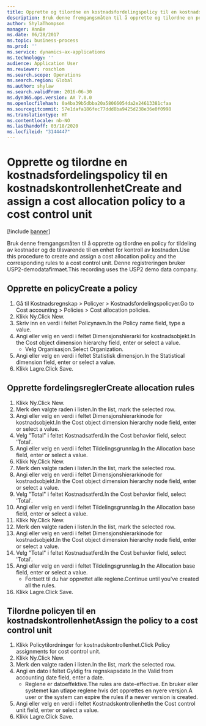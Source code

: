 ```yaml
---
title: Opprette og tilordne en kostnadsfordelingspolicy til en kostnadskontrollenhet
description: Bruk denne fremgangsmåten til å opprette og tilordne en policy for tildeling av kostnader og de tilsvarende til en enhet for kontroll av kostnaden.
author: ShylaThompson
manager: AnnBe
ms.date: 06/28/2017
ms.topic: business-process
ms.prod: ''
ms.service: dynamics-ax-applications
ms.technology: ''
audience: Application User
ms.reviewer: roschlom
ms.search.scope: Operations
ms.search.region: Global
ms.author: shylaw
ms.search.validFrom: 2016-06-30
ms.dyn365.ops.version: AX 7.0.0
ms.openlocfilehash: 0a4ba39b5dbba20a58066054da2e24613381cfaa
ms.sourcegitcommit: 57e1dafa186fec77ddd8ba9425d238e36e0f0998
ms.translationtype: HT
ms.contentlocale: nb-NO
ms.lasthandoff: 03/18/2020
ms.locfileid: "3144447"
---
```

# <a name="create-and-assign-a-cost-allocation-policy-to-a-cost-control-unit"></a><span data-ttu-id="c8e8f-103">Opprette og tilordne en kostnadsfordelingspolicy til en kostnadskontrollenhet</span><span class="sxs-lookup"><span data-stu-id="c8e8f-103">Create and assign a cost allocation policy to a cost control unit</span></span>

[!include [banner](../../includes/banner.md)]

<span data-ttu-id="c8e8f-104">Bruk denne fremgangsmåten til å opprette og tilordne en policy for tildeling av kostnader og de tilsvarende til en enhet for kontroll av kostnaden.</span><span class="sxs-lookup"><span data-stu-id="c8e8f-104">Use this procedure to create and assign a cost allocation policy and the corresponding rules to a cost control unit.</span></span> <span data-ttu-id="c8e8f-105">Denne registreringen bruker USP2-demodatafirmaet.</span><span class="sxs-lookup"><span data-stu-id="c8e8f-105">This recording uses the USP2 demo data company.</span></span>


## <a name="create-a-policy"></a><span data-ttu-id="c8e8f-106">Opprette en policy</span><span class="sxs-lookup"><span data-stu-id="c8e8f-106">Create a policy</span></span>
1. <span data-ttu-id="c8e8f-107">Gå til Kostnadsregnskap > Policyer > Kostnadsfordelingspolicyer.</span><span class="sxs-lookup"><span data-stu-id="c8e8f-107">Go to Cost accounting > Policies > Cost allocation policies.</span></span>
2. <span data-ttu-id="c8e8f-108">Klikk Ny.</span><span class="sxs-lookup"><span data-stu-id="c8e8f-108">Click New.</span></span>
3. <span data-ttu-id="c8e8f-109">Skriv inn en verdi i feltet Policynavn.</span><span class="sxs-lookup"><span data-stu-id="c8e8f-109">In the Policy name field, type a value.</span></span>
4. <span data-ttu-id="c8e8f-110">Angi eller velg en verdi i feltet Dimensjonshierarki for kostnadsobjekt.</span><span class="sxs-lookup"><span data-stu-id="c8e8f-110">In the Cost object dimension hierarchy field, enter or select a value.</span></span>
    * <span data-ttu-id="c8e8f-111">Velg Organisasjon.</span><span class="sxs-lookup"><span data-stu-id="c8e8f-111">Select Organization.</span></span>  
5. <span data-ttu-id="c8e8f-112">Angi eller velg en verdi i feltet Statistisk dimensjon.</span><span class="sxs-lookup"><span data-stu-id="c8e8f-112">In the Statistical dimension field, enter or select a value.</span></span>
6. <span data-ttu-id="c8e8f-113">Klikk Lagre.</span><span class="sxs-lookup"><span data-stu-id="c8e8f-113">Click Save.</span></span>

## <a name="create-allocation-rules"></a><span data-ttu-id="c8e8f-114">Opprette fordelingsregler</span><span class="sxs-lookup"><span data-stu-id="c8e8f-114">Create allocation rules</span></span>
1. <span data-ttu-id="c8e8f-115">Klikk Ny.</span><span class="sxs-lookup"><span data-stu-id="c8e8f-115">Click New.</span></span>
2. <span data-ttu-id="c8e8f-116">Merk den valgte raden i listen.</span><span class="sxs-lookup"><span data-stu-id="c8e8f-116">In the list, mark the selected row.</span></span>
3. <span data-ttu-id="c8e8f-117">Angi eller velg en verdi i feltet Dimensjonshierarkinode for kostnadsobjekt.</span><span class="sxs-lookup"><span data-stu-id="c8e8f-117">In the Cost object dimension hierarchy node field, enter or select a value.</span></span>
4. <span data-ttu-id="c8e8f-118">Velg "Total" i feltet Kostnadsatferd.</span><span class="sxs-lookup"><span data-stu-id="c8e8f-118">In the Cost behavior field, select 'Total'.</span></span>
5. <span data-ttu-id="c8e8f-119">Angi eller velg en verdi i feltet Tildelingsgrunnlag.</span><span class="sxs-lookup"><span data-stu-id="c8e8f-119">In the Allocation base field, enter or select a value.</span></span>
6. <span data-ttu-id="c8e8f-120">Klikk Ny.</span><span class="sxs-lookup"><span data-stu-id="c8e8f-120">Click New.</span></span>
7. <span data-ttu-id="c8e8f-121">Merk den valgte raden i listen.</span><span class="sxs-lookup"><span data-stu-id="c8e8f-121">In the list, mark the selected row.</span></span>
8. <span data-ttu-id="c8e8f-122">Angi eller velg en verdi i feltet Dimensjonshierarkinode for kostnadsobjekt.</span><span class="sxs-lookup"><span data-stu-id="c8e8f-122">In the Cost object dimension hierarchy node field, enter or select a value.</span></span>
9. <span data-ttu-id="c8e8f-123">Velg "Total" i feltet Kostnadsatferd.</span><span class="sxs-lookup"><span data-stu-id="c8e8f-123">In the Cost behavior field, select 'Total'.</span></span>
10. <span data-ttu-id="c8e8f-124">Angi eller velg en verdi i feltet Tildelingsgrunnlag.</span><span class="sxs-lookup"><span data-stu-id="c8e8f-124">In the Allocation base field, enter or select a value.</span></span>
11. <span data-ttu-id="c8e8f-125">Klikk Ny.</span><span class="sxs-lookup"><span data-stu-id="c8e8f-125">Click New.</span></span>
12. <span data-ttu-id="c8e8f-126">Merk den valgte raden i listen.</span><span class="sxs-lookup"><span data-stu-id="c8e8f-126">In the list, mark the selected row.</span></span>
13. <span data-ttu-id="c8e8f-127">Angi eller velg en verdi i feltet Dimensjonshierarkinode for kostnadsobjekt.</span><span class="sxs-lookup"><span data-stu-id="c8e8f-127">In the Cost object dimension hierarchy node field, enter or select a value.</span></span>
14. <span data-ttu-id="c8e8f-128">Velg "Total" i feltet Kostnadsatferd.</span><span class="sxs-lookup"><span data-stu-id="c8e8f-128">In the Cost behavior field, select 'Total'.</span></span>
15. <span data-ttu-id="c8e8f-129">Angi eller velg en verdi i feltet Tildelingsgrunnlag.</span><span class="sxs-lookup"><span data-stu-id="c8e8f-129">In the Allocation base field, enter or select a value.</span></span>
    * <span data-ttu-id="c8e8f-130">Fortsett til du har opprettet alle reglene.</span><span class="sxs-lookup"><span data-stu-id="c8e8f-130">Continue until you've created all the rules.</span></span>  
16. <span data-ttu-id="c8e8f-131">Klikk Lagre.</span><span class="sxs-lookup"><span data-stu-id="c8e8f-131">Click Save.</span></span>

## <a name="assign-the-policy-to-a-cost-control-unit"></a><span data-ttu-id="c8e8f-132">Tilordne policyen til en kostnadskontrollenhet</span><span class="sxs-lookup"><span data-stu-id="c8e8f-132">Assign the policy to a cost control unit</span></span>
1. <span data-ttu-id="c8e8f-133">Klikk Policytilordninger for kostnadskontrollenhet.</span><span class="sxs-lookup"><span data-stu-id="c8e8f-133">Click Policy assignments for cost control unit.</span></span>
2. <span data-ttu-id="c8e8f-134">Klikk Ny.</span><span class="sxs-lookup"><span data-stu-id="c8e8f-134">Click New.</span></span>
3. <span data-ttu-id="c8e8f-135">Merk den valgte raden i listen.</span><span class="sxs-lookup"><span data-stu-id="c8e8f-135">In the list, mark the selected row.</span></span>
4. <span data-ttu-id="c8e8f-136">Angi en dato i feltet Gyldig fra regnskapsdato.</span><span class="sxs-lookup"><span data-stu-id="c8e8f-136">In the Valid from accounting date field, enter a date.</span></span>
    * <span data-ttu-id="c8e8f-137">Reglene er datoeffektive.</span><span class="sxs-lookup"><span data-stu-id="c8e8f-137">The rules are date-effective.</span></span> <span data-ttu-id="c8e8f-138">En bruker eller systemet kan utløpe reglene hvis det opprettes en nyere versjon.</span><span class="sxs-lookup"><span data-stu-id="c8e8f-138">A user or the system can expire the rules if a newer version is created.</span></span>  
5. <span data-ttu-id="c8e8f-139">Angi eller velg en verdi i feltet Kostnadskontrollenhet</span><span class="sxs-lookup"><span data-stu-id="c8e8f-139">In the Cost control unit field, enter or select a value.</span></span>
6. <span data-ttu-id="c8e8f-140">Klikk Lagre.</span><span class="sxs-lookup"><span data-stu-id="c8e8f-140">Click Save.</span></span>

